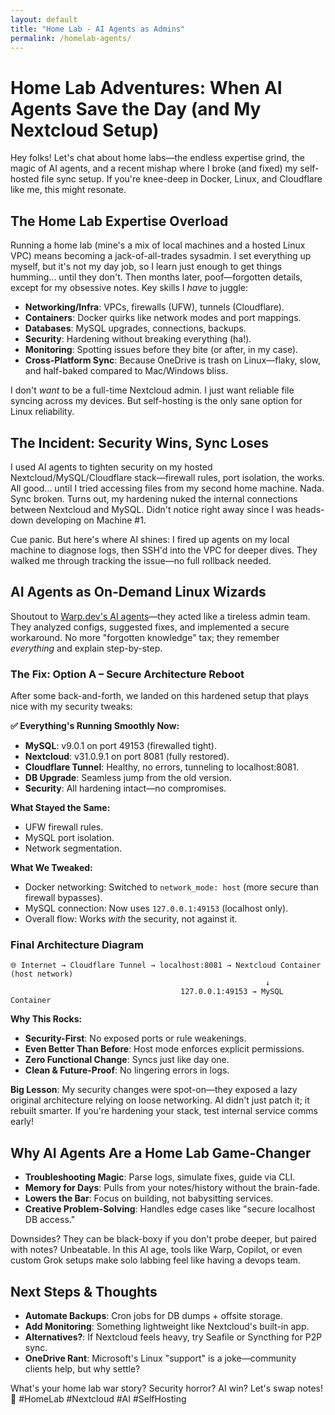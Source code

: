 ```yaml
---
layout: default
title: "Home Lab - AI Agents as Admins"
permalink: /homelab-agents/
--- 
```

# Home Lab Adventures: When AI Agents Save the Day (and My Nextcloud Setup)

Hey folks! Let's chat about home labs—the endless expertise grind, the magic of AI agents, and a recent mishap where I broke (and fixed) my self-hosted file sync setup. If you're knee-deep in Docker, Linux, and Cloudflare like me, this might resonate.

## The Home Lab Expertise Overload
Running a home lab (mine's a mix of local machines and a hosted Linux VPC) means becoming a jack-of-all-trades sysadmin. I set everything up myself, but it's not my day job, so I learn just enough to get things humming... until they don't. Then months later, poof—forgotten details, except for my obsessive notes. Key skills I *have* to juggle:

- **Networking/Infra**: VPCs, firewalls (UFW), tunnels (Cloudflare).
- **Containers**: Docker quirks like network modes and port mappings.
- **Databases**: MySQL upgrades, connections, backups.
- **Security**: Hardening without breaking everything (ha!).
- **Monitoring**: Spotting issues before they bite (or after, in my case).
- **Cross-Platform Sync**: Because OneDrive is trash on Linux—flaky, slow, and half-baked compared to Mac/Windows bliss.

I don't *want* to be a full-time Nextcloud admin. I just want reliable file syncing across my devices. But self-hosting is the only sane option for Linux reliability.

## The Incident: Security Wins, Sync Loses
I used AI agents to tighten security on my hosted Nextcloud/MySQL/Cloudflare stack—firewall rules, port isolation, the works. All good... until I tried accessing files from my second home machine. Nada. Sync broken. Turns out, my hardening nuked the internal connections between Nextcloud and MySQL. Didn't notice right away since I was heads-down developing on Machine #1.

Cue panic. But here's where AI shines: I fired up agents on my local machine to diagnose logs, then SSH'd into the VPC for deeper dives. They walked me through tracking the issue—no full rollback needed.

## AI Agents as On-Demand Linux Wizards
Shoutout to [Warp.dev's AI agents](https://www.warp.dev/ai-agents)—they acted like a tireless admin team. They analyzed configs, suggested fixes, and implemented a secure workaround. No more "forgotten knowledge" tax; they remember *everything* and explain step-by-step.

### The Fix: Option A – Secure Architecture Reboot
After some back-and-forth, we landed on this hardened setup that plays nice with my security tweaks:

**✅ Everything's Running Smoothly Now:**
- **MySQL**: v9.0.1 on port 49153 (firewalled tight).
- **Nextcloud**: v31.0.9.1 on port 8081 (fully restored).
- **Cloudflare Tunnel**: Healthy, no errors, tunneling to localhost:8081.
- **DB Upgrade**: Seamless jump from the old version.
- **Security**: All hardening intact—no compromises.

**What Stayed the Same:**
- UFW firewall rules.
- MySQL port isolation.
- Network segmentation.

**What We Tweaked:**
- Docker networking: Switched to `network_mode: host` (more secure than firewall bypasses).
- MySQL connection: Now uses `127.0.0.1:49153` (localhost only).
- Overall flow: Works *with* the security, not against it.

### Final Architecture Diagram
```
🌐 Internet → Cloudflare Tunnel → localhost:8081 → Nextcloud Container (host network)
                                                         ↓
                                      127.0.0.1:49153 → MySQL Container
```

**Why This Rocks:**
- **Security-First**: No exposed ports or rule weakenings.
- **Even Better Than Before**: Host mode enforces explicit permissions.
- **Zero Functional Change**: Syncs just like day one.
- **Clean & Future-Proof**: No lingering errors in logs.

**Big Lesson**: My security changes were spot-on—they exposed a lazy original architecture relying on loose networking. AI didn't just patch it; it rebuilt smarter. If you're hardening your stack, test internal service comms early!

## Why AI Agents Are a Home Lab Game-Changer
- **Troubleshooting Magic**: Parse logs, simulate fixes, guide via CLI.
- **Memory for Days**: Pulls from your notes/history without the brain-fade.
- **Lowers the Bar**: Focus on building, not babysitting services.
- **Creative Problem-Solving**: Handles edge cases like "secure localhost DB access."

Downsides? They can be black-boxy if you don't probe deeper, but paired with notes? Unbeatable. In this AI age, tools like Warp, Copilot, or even custom Grok setups make solo labbing feel like having a devops team.

## Next Steps & Thoughts
- **Automate Backups**: Cron jobs for DB dumps + offsite storage.
- **Add Monitoring**: Something lightweight like Nextcloud's built-in app.
- **Alternatives?**: If Nextcloud feels heavy, try Seafile or Syncthing for P2P sync.
- **OneDrive Rant**: Microsoft's Linux "support" is a joke—community clients help, but why settle?

What's your home lab war story? Security horror? AI win? Let's swap notes! 🚀 #HomeLab #Nextcloud #AI #SelfHosting